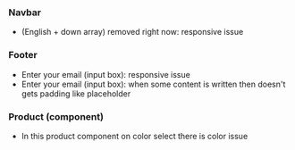 ### Navbar
- (English + down array) removed right now: responsive issue

### Footer
- Enter your email (input box): responsive issue
- Enter your email (input box): when some content is written then doesn't gets padding like placeholder

### Product (component)
- In this product component on color select there is color issue
